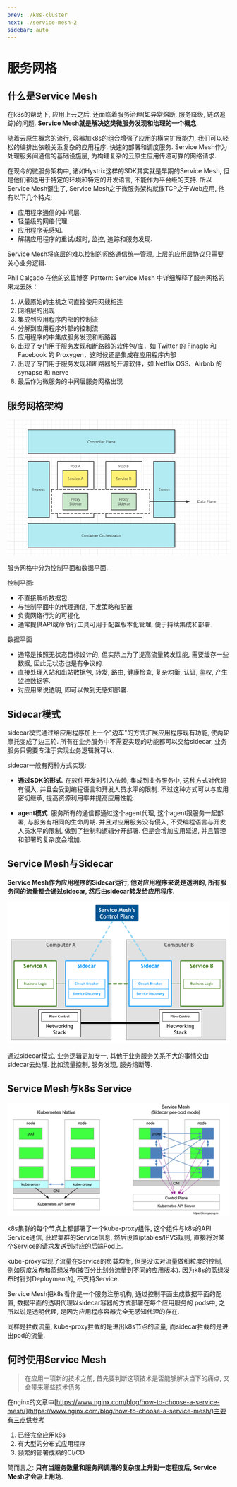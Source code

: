 ```yaml
---
prev: ./k8s-cluster
next: ./service-mesh-2
sidebar: auto
---
```


# 服务网格

## 什么是Service Mesh

在k8s的帮助下, 应用上云之后, 还面临着服务治理(如异常熔断, 服务降级, 链路追踪)的问题. **Service Mesh就是解决这类微服务发现和治理的一个概念**. 

随着云原生概念的流行, 容器加k8s的组合增强了应用的横向扩展能力, 我们可以轻松的编排出依赖关系复杂的应用程序. 快速的部署和调度服务. 
Service Mesh作为处理服务间通信的基础设施层, 为构建复杂的云原生应用传递可靠的网络请求. 

在现今的微服务架构中, 诸如Hystrix这样的SDK其实就是早期的Service Mesh, 但是他们都适用于特定的环境和特定的开发语言, 
不能作为平台级的支持. 所以Service Mesh诞生了, Service Mesh之于微服务架构就像TCP之于Web应用, 他有以下几个特点:

- 应用程序通信的中间层.
- 轻量级的网络代理.
- 应用程序无感知.
- 解耦应用程序的重试/超时, 监控, 追踪和服务发现.  

Service Mesh将底层的难以控制的网络通信统一管理, 上层的应用层协议只需要关心业务逻辑. 

Phil Calçado 在他的这篇博客 Pattern: Service Mesh 中详细解释了服务网格的来龙去脉：

1. 从最原始的主机之间直接使用网线相连
2. 网络层的出现
3. 集成到应用程序内部的控制流
4. 分解到应用程序外部的控制流
5. 应用程序的中集成服务发现和断路器
6. 出现了专门用于服务发现和断路器的软件包/库，如 Twitter 的 Finagle 和 Facebook 的 Proxygen，这时候还是集成在应用程序内部
7. 出现了专门用于服务发现和断路器的开源软件，如 Netflix OSS、Airbnb 的 synapse 和 nerve
8. 最后作为微服务的中间层服务网格出现

## 服务网格架构

![service-mesh-jg](../.vuepress/images/service-mesh-jg.png)

服务网格中分为控制平面和数据平面. 

控制平面: 
- 不直接解析数据包. 
- 与控制平面中的代理通信, 下发策略和配置
- 负责网络行为的可视化
- 通常提供API或命令行工具可用于配置版本化管理, 便于持续集成和部署.

数据平面

- 通常是按照无状态目标设计的, 但实际上为了提高流量转发性能, 需要缓存一些数据, 因此无状态也是有争议的.
- 直接处理入站和出站数据包, 转发, 路由, 健康检查, 复杂均衡, 认证, 鉴权, 产生监控数据等.
- 对应用来说透明, 即可以做到无感知部署.


## Sidecar模式

sidecar模式通过给应用程序加上一个"边车"的方式扩展应用程序现有功能, 使两轮摩托变成了边三轮. 所有在业务服务中不需要实现的功能都可以交给sidecar,
业务服务只需要专注于实现业务逻辑就可以. 

sidecar一般有两种方式实现:

- **通过SDK的形式**. 在软件开发时引入依赖, 集成到业务服务中, 这种方式对代码有侵入, 并且会受到编程语言和开发人员水平的限制. 
不过这种方式可以与应用密切继承, 提高资源利用率并提高应用性能. 

- **agent模式**. 服务所有的通信都通过这个agent代理, 这个agent跟服务一起部署, 与服务有相同的生命周期. 并且对应用服务没有侵入, 
不受编程语言与开发人员水平的限制, 做到了控制和逻辑分开部署. 但是会增加应用延迟, 并且管理和部署的复杂度会增加. 

## Service Mesh与Sidecar

**Service Mesh作为应用程序的Sidecar运行, 他对应用程序来说是透明的, 所有服务间的流量都会通过sidecar, 然后由sidecar转发给应用程序**.

![service-mesh](../.vuepress/images/service-mesh.png)

通过sidecar模式, 业务逻辑更加专一, 其他于业务服务关系不大的事情交由sidecar去处理. 比如流量控制, 服务发现, 服务熔断等.

## Service Mesh与k8s Service 

![service-mesh-vs-k8sservice](../.vuepress/images/service-mesh-vs-k8sservice.png)

k8s集群的每个节点上都部署了一个kube-proxy组件, 这个组件与k8s的API Service通信, 获取集群的Service信息, 然后设置iptables/IPVS规则, 
直接将对某个Service的请求发送到对应的后端Pod上.

kube-proxy实现了流量在Service的负载均衡, 但是没法对流量做细粒度的控制, 例如灰度发布和蓝绿发布(按百分比划分流量到不同的应用版本). 因为k8s的蓝绿发布时针对Deployment的, 不支持Service.

Service Mesh把k8s看作是一个服务注册机构, 通过控制平面生成数据平面的配置, 数据平面的透明代理以sidecar容器的方式部署在每个应用服务的
pods中, 之所以说是透明代理, 是因为应用程序容器完全无感知代理的存在. 


同样是拦截流量, kube-proxy拦截的是进出k8s节点的流量, 而sidecar拦截的是进出pod的流量. 


## 何时使用Service Mesh

> 在应用一项新的技术之前, 首先要判断这项技术是否能够解决当下的痛点, 又会带来哪些技术债务

在nginx的文章中[https://www.nginx.com/blog/how-to-choose-a-service-mesh/](https://www.nginx.com/blog/how-to-choose-a-service-mesh/)主要有三点供参考

1. 已经完全应用k8s
2. 有大型的分布式应用程序
3. 频繁的部署成熟的CI/CD

简而言之: **只有当服务数量和服务间调用的复杂度上升到一定程度后, Service Mesh才会派上用场**.

